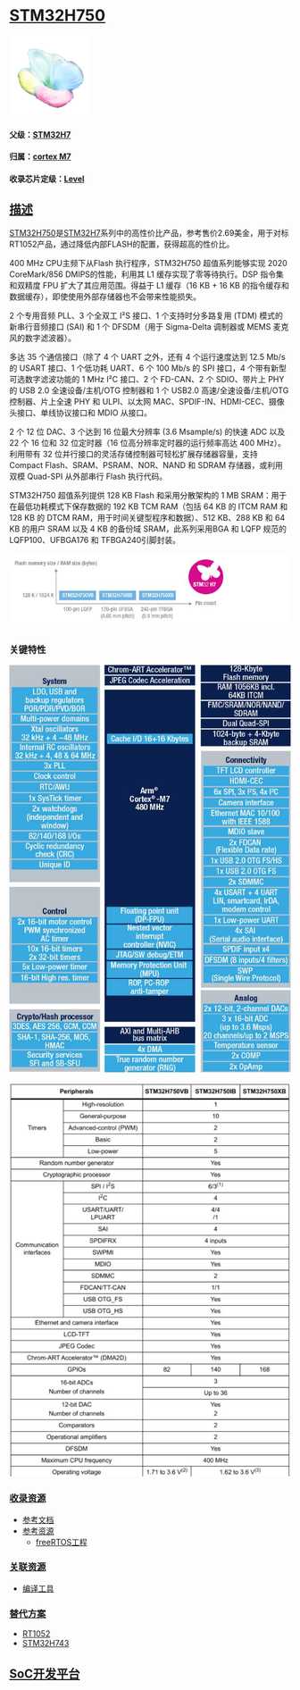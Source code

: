 ﻿# [STM32H750](https://github.com/sochub/STM32H750)
[![sites](SoC/SoC.png)](http://www.qitas.cn) 
#### 父级：[STM32H7](https://github.com/sochub/STM32H7)
#### 归属：[cortex M7](https://github.com/sochub/CM7)
#### 收录芯片定级：[Level](https://github.com/sochub/Level)
## [描述](https://github.com/sochub/STM32H750/wiki) 

[STM32H750](https://github.com/sochub/STM32H750)是[STM32H7](https://www.st.com/zh/microcontrollers-microprocessors/stm32h7-series.html)系列中的高性价比产品，参考售价2.69美金，用于对标RT1052产品，通过降低内部FLASH的配置，获得超高的性价比。

400 MHz CPU主频下从Flash 执行程序，STM32H750 超值系列能够实现 2020 CoreMark/856 DMIPS的性能，利用其 L1 缓存实现了零等待执行。DSP 指令集和双精度 FPU 扩大了其应用范围。得益于 L1 缓存（16 KB + 16 KB 的指令缓存和数据缓存），即使使用外部存储器也不会带来性能损失。

2 个专用音频 PLL、3 个全双工 I²S 接口、1 个支持时分多路复用 (TDM) 模式的新串行音频接口 (SAI) 和 1 个 DFSDM（用于 Sigma-Delta 调制器或 MEMS 麦克风的数字滤波器）。

多达 35 个通信接口（除了 4 个 UART 之外，还有 4 个运行速度达到 12.5 Mb/s 的 USART 接口、1 个低功耗 UART、6 个 100 Mb/s 的 SPI 接口，4 个带有新型可选数字滤波功能的 1 MHz I²C 接口、2 个 FD-CAN、2 个 SDIO、带片上 PHY 的 USB 2.0 全速设备/主机/OTG 控制器和 1 个 USB2.0 高速/全速设备/主机/OTG 控制器、片上全速 PHY 和 ULPI、以太网 MAC、SPDIF-IN、HDMI-CEC、摄像头接口、单线协议接口和 MDIO 从接口。

2 个 12 位 DAC、3 个达到 16 位最大分辨率 (3.6 Msample/s) 的快速 ADC 以及 22 个 16 位和 32 位定时器（16 位高分辨率定时器的运行频率高达 400 MHz）。利用带有 32 位并行接口的灵活存储控制器可轻松扩展存储器容量，支持 Compact Flash、SRAM、PSRAM、NOR、NAND 和 SDRAM 存储器，或利用双模 Quad-SPI 从外部串行 Flash 执行代码。

STM32H750 超值系列提供 128 KB Flash 和采用分散架构的 1 MB SRAM：用于在最低功耗模式下保存数据的 192 KB TCM RAM（包括 64 KB 的 ITCM RAM 和 128 KB 的 DTCM RAM，用于时间关键型程序和数据）、512 KB、288 KB 和 64 KB 的用户 SRAM 以及 4 KB 的备份域 SRAM，此系列采用BGA 和 LQFP 规范的 LQFP100、UFBGA176 和 TFBGA240引脚封装。

[![sites](SoC/STM32H750.png)](https://www.st.com/zh/microcontrollers-microprocessors/stm32h7-series.html) 

### 关键特性

[![sites](SoC/stm32h750.jpg)](https://www.st.com/en/microcontrollers-microprocessors/stm32h750vb.html) 

[![sites](SoC/STM32HP.jpg)](https://www.st.com/zh/microcontrollers-microprocessors/stm32h750-value-line.html) 

### [收录资源](https://github.com/sochub/STM32F405)

* [参考文档](docs/)
* [参考资源](src/)
    * [freeRTOS工程](freeRTOS/)

### [关联资源](https://github.com/sochub)

* [编译工具](https://github.com/sochub/arm-none-eabi)

### [替代方案](https://github.com/sochub/STM32H750)

- [RT1052](https://github.com/sochub/RT1052)
- [STM32H743](https://github.com/sochub/STM32H743)  

##  [SoC开发平台](http://www.qitas.cn)  



